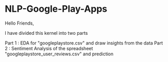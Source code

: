# NLP-Google-Play-Apps

Hello Friends,

I have divided this kernel into two parts

Part 1 : EDA for "googleplaystore.csv" and draw insights from the data
Part 2 : Sentiment Analysis of the spreadsheet "googleplaystore_user_reviews.csv" and prediction
